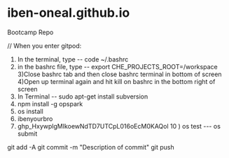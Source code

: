 # iben-oneal.github.io
Bootcamp  Repo

// When you enter gitpod:
1) In the terminal, type -- code ~/.bashrc
2) in the bashrc file, type -- export CHE_PROJECTS_ROOT=/workspace
3)Close bashrc tab and then close bashrc terminal in bottom of screen
4)Open up terminal again and hit kill on bashrc in the bottom right of screen
5) In Terminal -- sudo apt-get install subversion
6) npm install -g opspark
7) os install
8) ibenyourbro
9) 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
10 ) os test --- os submit


git add -A
git commit -m "Description of commit"
git push

